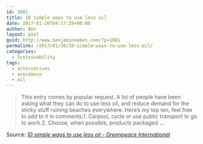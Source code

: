 ```yaml
---
id: 1001
title: 10 simple ways to use less oil
date: 2017-01-26T04:17:29+00:00
author: Ben
layout: post
guid: http://www.benjaminoakes.com/?p=1001
permalink: /2017/01/26/10-simple-ways-to-use-less-oil/
categories:
  - Sustainability
tags:
  - alternatives
  - avoidance
  - oil
---
```

> This entry comes by popular request. A lot of people have been asking what they can do to use less oil, and reduce demand for the sticky stuff ruining beaches everywhere. Here&#8217;s my top ten, feel free to add to it in comments:1. Carpool, cycle or use public transport to go to work.2. Choose, when possible, products packaged ...

Source: _[10 simple ways to use less oil - Greenpeace International](http://www.greenpeace.org/international/en/campaigns/climate-change/10-simple-ways-to-use-less-oil/blog/12883/)_